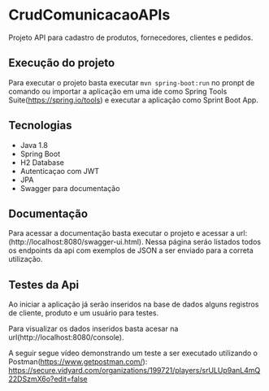 # CrudComunicacaoAPIs

Projeto API para cadastro de produtos, fornecedores, clientes e pedidos.

## Execução do projeto

Para executar o projeto basta executar `mvn spring-boot:run` no pronpt de comando ou importar a aplicação em uma ide como Spring Tools Suite(https://spring.io/tools) e executar a aplicação como Sprint Boot App.


## Tecnologias

 - Java 1.8
 - Spring Boot 
 - H2 Database
 - Autenticaçao com JWT
 - JPA 
 - Swagger para documentação
 
 ## Documentação
 
 Para acessar a documentação basta executar o projeto e acessar a url: (http://localhost:8080/swagger-ui.html).
 Nessa página seráo listados todos os endpoints da api com exemplos de JSON a ser enviado para a correta utilização.
 
 ## Testes da Api
 
 Ao iniciar a aplicação já serão inseridos na base de dados alguns registros de cliente, produto e um usuário para testes. 
 
 Para visualizar os dados inseridos basta acesar na url(http://localhost:8080/console).
 
 A seguir segue vídeo demonstrando um teste a ser executado utilizando o Postman(https://www.getpostman.com/):
 https://secure.vidyard.com/organizations/199721/players/srULUp9anL4mQ22DSzmX6o?edit=false
 

